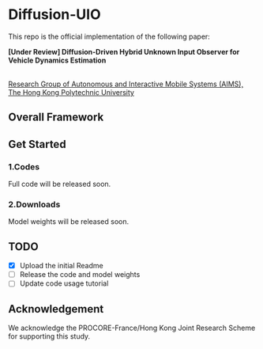 # Diffusion-UIO

This repo is the official implementation of the following paper:

**[Under Review] Diffusion-Driven Hybrid Unknown Input Observer for Vehicle Dynamics Estimation**

<br> [Research Group of Autonomous and Interactive Mobile Systems (AIMS), The Hong Kong Polytechnic University](https://sites.google.com/view/hailong-huang/home)

## Overall Framework


## Get Started

### 1.Codes
Full code will be released soon.

### 2.Downloads
Model weights will be released soon.


## TODO
- [x] Upload the initial Readme
- [ ] Release the code and model weights
- [ ] Update code usage tutorial

## Acknowledgement

We acknowledge the PROCORE-France/Hong Kong Joint Research Scheme for supporting this study.



